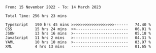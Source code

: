 <!-- <div align="center">
  
  ![](https://raw.githubusercontent.com/iaizawa0623/github-stats/master/generated/overview.svg#gh-dark-mode-only)
  ![](https://raw.githubusercontent.com/iaizawa0623/github-stats/master/generated/overview.svg#gh-light-mode-only)
  ![](https://raw.githubusercontent.com/iaizawa0623/github-stats/master/generated/languages.svg#gh-dark-mode-only)
  ![](https://raw.githubusercontent.com/iaizawa0623/github-stats/master/generated/languages.svg#gh-light-mode-only)

</div> -->


<!--
<a href="https://github.com/anuraghazra/github-readme-stats">
  <img src="https://github-readme-stats.vercel.app/api?username=iaizawa0623&show_icons=true&count_private=true&theme=dracula&line_height=40" />
  <img src="https://github-readme-stats.vercel.app/api/top-langs/?username=iaizawa0623&count_private=true&theme=dracula" />
</a>

***
-->

<!--START_SECTION:waka-->

```text
From: 15 November 2022 - To: 14 March 2023

Total Time: 256 hrs 23 mins

TypeScript   190 hrs 45 mins >>>>>>>>>>>>>>>>>>>------   74.40 %
CSS          15 hrs 24 mins  >>-----------------------   06.01 %
JSON         13 hrs 16 mins  >------------------------   05.18 %
JavaScript   11 hrs 2 mins   >------------------------   04.31 %
YAML         10 hrs 10 mins  >------------------------   03.97 %
XML          4 hrs 13 mins   -------------------------   01.65 %
```

<!--END_SECTION:waka-->
